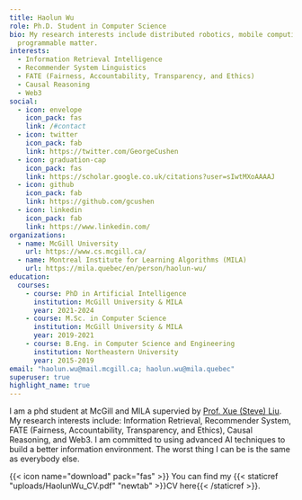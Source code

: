 ```yaml
---
title: Haolun Wu
role: Ph.D. Student in Computer Science
bio: My research interests include distributed robotics, mobile computing and
  programmable matter.
interests:
  - Information Retrieval Intelligence
  - Recommender System Linguistics
  - FATE (Fairness, Accountability, Transparency, and Ethics)
  - Causal Reasoning
  - Web3
social:
  - icon: envelope
    icon_pack: fas
    link: /#contact
  - icon: twitter
    icon_pack: fab
    link: https://twitter.com/GeorgeCushen
  - icon: graduation-cap
    icon_pack: fas
    link: https://scholar.google.co.uk/citations?user=sIwtMXoAAAAJ
  - icon: github
    icon_pack: fab
    link: https://github.com/gcushen
  - icon: linkedin
    icon_pack: fab
    link: https://www.linkedin.com/
organizations:
  - name: McGill University
    url: https://www.cs.mcgill.ca/
  - name: Montreal Institute for Learning Algorithms (MILA)
    url: https://mila.quebec/en/person/haolun-wu/
education:
  courses:
    - course: PhD in Artificial Intelligence
      institution: McGill University & MILA
      year: 2021-2024
    - course: M.Sc. in Computer Science
      institution: McGill University & MILA
      year: 2019-2021
    - course: B.Eng. in Computer Science and Engineering
      institution: Northeastern University
      year: 2015-2019
email: "haolun.wu@mail.mcgill.ca; haolun.wu@mila.quebec"
superuser: true
highlight_name: true
---
```


I am a phd student at McGill and MILA supervied by [Prof. Xue (Steve) Liu](https://mila.quebec/en/person/xue-liu/). 
My research interests include: Information Retrieval, Recommender System, FATE (Fairness, Accountability, Transparency, and Ethics), Causal Reasoning, and Web3. 
I am committed to using advanced AI techniques to build a better information environment.
The worst thing I can be is the same as everybody else.

{{< icon name="download" pack="fas" >}} You can find my {{< staticref "uploads/HaolunWu_CV.pdf" "newtab" >}}CV here{{< /staticref >}}.
